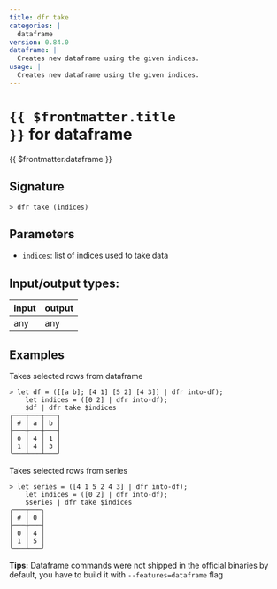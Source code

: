 ```yaml
---
title: dfr take
categories: |
  dataframe
version: 0.84.0
dataframe: |
  Creates new dataframe using the given indices.
usage: |
  Creates new dataframe using the given indices.
---
```


# <code>{{ $frontmatter.title }}</code> for dataframe

<div class='command-title'>{{ $frontmatter.dataframe }}</div>

## Signature

```> dfr take (indices)```

## Parameters

 -  `indices`: list of indices used to take data


## Input/output types:

| input | output |
| ----- | ------ |
| any   | any    |

## Examples

Takes selected rows from dataframe
```shell
> let df = ([[a b]; [4 1] [5 2] [4 3]] | dfr into-df);
    let indices = ([0 2] | dfr into-df);
    $df | dfr take $indices
╭───┬───┬───╮
│ # │ a │ b │
├───┼───┼───┤
│ 0 │ 4 │ 1 │
│ 1 │ 4 │ 3 │
╰───┴───┴───╯

```

Takes selected rows from series
```shell
> let series = ([4 1 5 2 4 3] | dfr into-df);
    let indices = ([0 2] | dfr into-df);
    $series | dfr take $indices
╭───┬───╮
│ # │ 0 │
├───┼───┤
│ 0 │ 4 │
│ 1 │ 5 │
╰───┴───╯

```


**Tips:** Dataframe commands were not shipped in the official binaries by default, you have to build it with `--features=dataframe` flag
